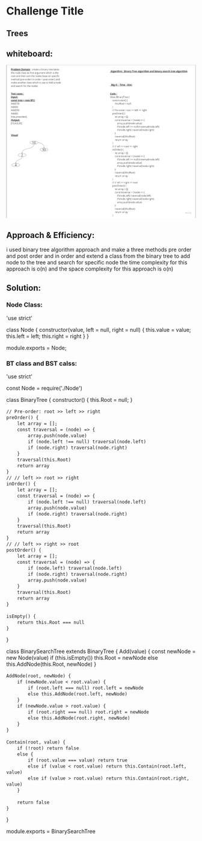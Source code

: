 # Challenge Title 
## Trees

## whiteboard:
![whiteBoard](../assets/whiteboard.jpg)


## Approach & Efficiency:
i used binary tree algorithm approach and make a three methods pre order and post order and in order and extend a class from the binary tree to add node to the tree and search for specific node 
the time complexity for this approach is o(n) and the space complexity for this approach is o(n)
## Solution:
### Node Class:

'use strict'

class Node {
    constructor(value, left = null, right = null) {
        this.value = value;
        this.left = left;
        this.right = right
    }
}

module.exports = Node;

### BT class and BST calss:

'use strict'

const Node = require('./Node')

class BinaryTree {
    constructor() {
        this.Root = null;
    }

    // Pre-order: root >> left >> right
    preOrder() {
        let array = [];
        const traversal = (node) => {
            array.push(node.value)
            if (node.left !== null) traversal(node.left)
            if (node.right) traversal(node.right)
        }
        traversal(this.Root)
        return array
    }
    // // left >> root >> right
    inOrder() {
        let array = [];
        const traversal = (node) => {
            if (node.left !== null) traversal(node.left)
            array.push(node.value)
            if (node.right) traversal(node.right)
        }
        traversal(this.Root)
        return array
    }
    // // left >> right >> root
    postOrder() {
        let array = [];
        const traversal = (node) => {
            if (node.left) traversal(node.left)
            if (node.right) traversal(node.right)
            array.push(node.value)
        }
        traversal(this.Root)
        return array
    }

    isEmpty() {
        return this.Root === null
    }

}

class BinarySearchTree extends BinaryTree {
    Add(value) {
        const newNode = new Node(value)
        if (this.isEmpty()) this.Root = newNode
        else this.AddNode(this.Root, newNode)
    }

    AddNode(root, newNode) {
        if (newNode.value < root.value) {
            if (root.left === null) root.left = newNode
            else this.AddNode(root.left, newNode)
        }
        if (newNode.value > root.value) {
            if (root.right === null) root.right = newNode
            else this.AddNode(root.right, newNode)
        }
    }

    Contain(root, value) {
        if (!root) return false
        else {
            if (root.value === value) return true
            else if (value < root.value) return this.Contain(root.left, value)
            else if (value > root.value) return this.Contain(root.right, value)
        }

        return false
    }
}


module.exports = BinarySearchTree